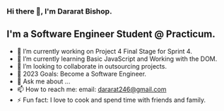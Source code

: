 ### Hi there 👋, I'm Dararat Bishop.

## I'm a Software Engineer Student @ Practicum.

- 🔭 I’m currently working on Project 4 Final Stage for Sprint 4. 
- 🌱 I’m currently learning Basic JavaScript and Working with the DOM.
- 👯 I’m looking to collaborate in outsourcing projects.
- :rocket: 2023 Goals: Become a Software Engineer.
- 💬 Ask me about ...
- 📫 How to reach me: email: dararat246@gmail.com
- ⚡ Fun fact: I love to cook and spend time with friends and family.
